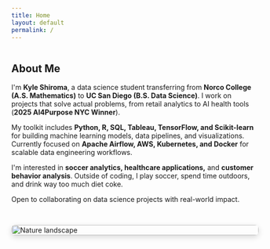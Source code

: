 ```yaml
---
title: Home
layout: default
permalink: /
---
```

<div class="section" style="display: flex; flex-wrap: wrap; gap: 30px; align-items: center;">
  <!-- Text column -->
  <div style="flex: 1; min-width: 300px;">
    <h2>About Me</h2>
    <p>
      I'm <strong>Kyle Shiroma</strong>, a data science student transferring from <strong>Norco College (A.S. Mathematics)</strong> 
      to <strong>UC San Diego (B.S. Data Science)</strong>. I work on projects that solve actual problems, from retail analytics to AI health tools 
      (<strong>2025 AI4Purpose NYC Winner</strong>).
    </p>
    <p>
      My toolkit includes <strong>Python, R, SQL, Tableau, TensorFlow, and Scikit-learn</strong> for building machine learning models, 
      data pipelines, and visualizations. Currently focused on <strong>Apache Airflow, AWS, Kubernetes, and Docker</strong> 
      for scalable data engineering workflows.
    </p>
    <p>
      I'm interested in <strong>soccer analytics, healthcare applications,</strong> and <strong>customer behavior analysis</strong>. 
      Outside of coding, I play soccer, spend time outdoors, and drink way too much diet coke.
    </p>
    <p>
      Open to collaborating on data science projects with real-world impact.
    </p>
  </div>
  
  <!-- Image column -->
  <div style="flex: 1; min-width: 300px;">
    <img src="{{ '/img/IMG_0448.jpg' | relative_url }}" 
         alt="Nature landscape" 
         style="width: 100%; height: auto; border-radius: 8px; box-shadow: 0 4px 12px rgba(0,0,0,0.15);">
  </div>
</div>
